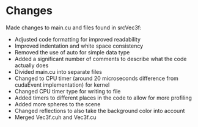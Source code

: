 # Changes

Made changes to main.cu and files found in srcVec3f:
* Adjusted code formatting for improved readability
* Improved indentation and white space consistency
* Removed the use of auto for simple data type
* Added a significant number of comments to describe what the code actually does
* Divided main.cu into separate files
* Changed to CPU timer (around 20 microseconds difference from cudaEvent implementation) for kernel
* Changed CPU timer type for writing to file
* Added timers to different places in the code to allow for more profiling
* Added more spheres to the scene
* Changed reflections to also take the background color into account
* Merged Vec3f.cuh and Vec3f.cu
